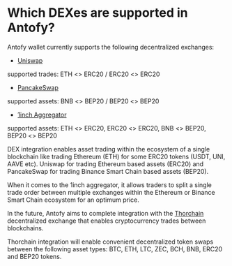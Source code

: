 # Which DEXes are supported in Antofy?

Antofy wallet currently supports the following decentralized exchanges:

- [Uniswap](https://uniswap.org)

 supported trades: ETH <> ERC20 / ERC20 <> ERC20

- [PancakeSwap](https://pancakeswap.finance)

 supported assets: BNB <> BEP20 / BEP20 <> BEP20

- [1inch Aggregator](https://app.1inch.io/)

 supported assets: ETH <> ERC20, ERC20 <> ERC20, BNB <> BEP20, BEP20 <> BEP20

DEX integration enables asset trading within the ecosystem of a single blockchain like trading Ethereum (ETH) for some ERC20 tokens (USDT, UNI, AAVE etc). Uniswap for trading Ethereum based assets (ERC20) and PancakeSwap for trading Binance Smart Chain based assets (BEP20).

When it comes to the 1inch aggregator, it allows traders to split a single trade order between multiple exchanges within the Ethereum or Binance Smart Chain ecosystem for an optimum price.

In the future, Antofy aims to complete integration with the [Thorchain](https://thorchain.org) decentralized exchange that enables cryptocurrency trades between blockchains.

Thorchain integration will enable convenient decentralized token swaps between the following asset types: BTC, ETH, LTC, ZEC, BCH, BNB, ERC20 and BEP20 tokens.

